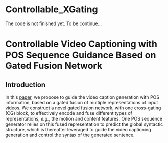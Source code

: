 # Controllable_XGating
The code is not finished yet.
To be continue...

# Controllable Video Captioning with POS Sequence Guidance Based on Gated Fusion Network
## Introduction
In this [paper](https://arxiv.org/abs/1908.10072), we propose to guide the video caption generation with POS information, based on a gated fusion of multiple representations of input videos. We construct a novel gated fusion network, with one cross-gating (CG) block, to effectively encode and fuse different types of representations, *e.g.*, the motion and content features. One POS sequence generator relies on this fused representation to predict the global syntactic structure, which is thereafter leveraged to guide the video captioning generation and control the syntax of the generated sentence.